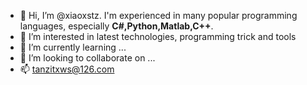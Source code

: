 - 👋 Hi, I’m @xiaoxstz. I'm experienced in many popular programming languages, especially **C#,Python,Matlab,C++**.
- 👀 I’m interested in latest technologies, programming trick and tools
- 🌱 I’m currently learning ...
- 💞️ I’m looking to collaborate on ...
- 📫 tanzitxws@126.com

<!---
xiaoxstz/xiaoxstz is a ✨ special ✨ repository because its `README.md` (this file) appears on your GitHub profile.
You can click the Preview link to take a look at your changes.
--->
